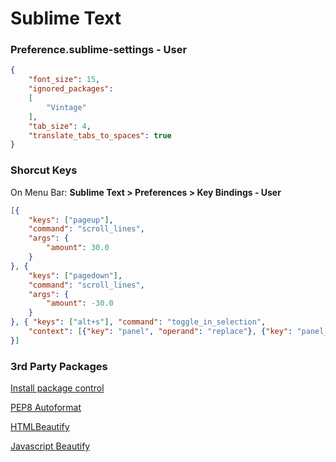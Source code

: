 # Sublime Text

### Preference.sublime-settings - User

```json
{
    "font_size": 15,
    "ignored_packages":
    [
        "Vintage"
    ],
    "tab_size": 4,
    "translate_tabs_to_spaces": true
}
```

### Shorcut Keys

On Menu Bar: **Sublime Text > Preferences > Key Bindings - User**

```json
[{
    "keys": ["pageup"],
    "command": "scroll_lines",
    "args": {
        "amount": 30.0
    }
}, {
    "keys": ["pagedown"],
    "command": "scroll_lines",
    "args": {
        "amount": -30.0
    }
}, { "keys": ["alt+s"], "command": "toggle_in_selection",
    "context": [{"key": "panel", "operand": "replace"}, {"key": "panel_has_focus"}]
}]
```

### 3rd Party Packages

[Install package control](https://packagecontrol.io/installation)

[PEP8 Autoformat](https://packagecontrol.io/packages/Python%20PEP8%20Autoformat)

[HTMLBeautify](https://packagecontrol.io/packages/HTMLBeautify)

[Javascript Beautify](https://packagecontrol.io/packages/Javascript%20Beautify)
